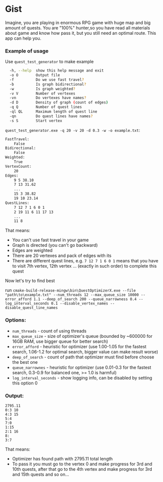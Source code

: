 # Gist
Imagine, you are playing in enormous RPG game with huge map
and big amount of quests. You are "100%" hunter,so you have
read all materials about game and know how pass it, but you still need an optimal route. This app can help you.

### Example of usage
Use ```quest_test_generator``` to make example 
```bash
  -h, --help  show this help message and exit
  -o O        Output file
  -f          Do we use fast travel?
  -b          Is graph bidirectional?
  -w          Is graph weighted?
  -v V        Number of vertexes
  -vn         Do vertexes have names?
  -d D        Density of graph (count of edges)
  -q Q        Number of quest lines
  -ql QL      Maximum length of quest line
  -qn         Do quest lines have names?
  -s S        Start vertex
```
```quest_test_generator.exe -q 20 -v 20 -d 0.3 -w -o example.txt```:
```txt
FastTravel:
	False
Bidirectional:
	False
Weighted:
	True
VertexCount:
	20
Edges:
	9 5 38.10
	7 13 31.62
	...
	15 3 38.82
	19 10 23.14
QuestLines:
	7 12 7 1 6 0 1
	2 19 11 6 11 17 13
	...
	11 8
```
That means:
- You can't use fast travel in your game
- Graph is directed (you can't go backward)
- Edges are weighted
- There are 20 vertexes and pack of edges with its
- There are different quest lines, e.g. ```7 12 7 1 6 0 1``` means that you have to 
visit 7th vertex, 12th vertex ... (exactly in such order) to complete this quest

Now let's try to find best

run ```cmake-build-release-mingw\bin\QuestOptimizerX.exe --file "path\to\example.txt" --num_threads 12 --max_queue_size 10000 --error_afford 1.1 --deep_of_search 200 --queue_narrowness 0.4 --log_interval_seconds 0.1 --disable_vertex_names --disable_quest_line_names```

### Options:
- ```num_threads``` - count of using threads
- ```max_queue_size``` - size of optimizer's queue (bounded by ~600000 for 16GB RAM, use bigger queue for better search)
- ```error_afford``` - heuristic for optimizer (use 1.00-1.05 for the fastest search, 1.06-1.2 for optimal search, bigger value can make result worse)
- ```deep_of_search``` - count of path that optimizer must find before choose the best one
- ```queue_narrownes``` - heuristic for optimizer (use 0.01-0.3 for the fastest search, 0.3-0.9 for balanced one, >= 1.0 is harmful)
- ```log_interval_seconds``` - show logging info, can be disabled by setting this option 0

### Output:
```
2795.11
0:3 10
4:3 15
5:4
7:0
1:15
2:1 16
8:
3:7
```

That means:
- Optimizer has found path with 2795.11 total length
- To pass it you must go to the vertex 0 and make progress for 3rd and 10th quests,
after that go to the 4th vertex and make progress for 3rd and 15th quests and so on...